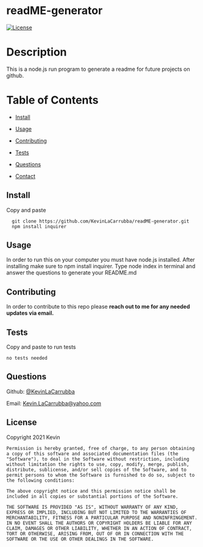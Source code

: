 # readME-generator 
  [![License](https://img.shields.io/badge/License-MIT-green)](https://opensource.org/licenses/MIT)


  # Description
  
  This is a node.js run program to generate a readme for future projects on github.
  
  # Table of Contents
  
  * [Install](#install)
  
  * [Usage](#usage)
  
  * [Contributing](#contributing)
  
  * [Tests](#tests)
  
  * [Questions](#questions)

  * [Contact](#contact)
  
  ## Install
  
  Copy and paste
      
      git clone https://github.com/KevinLaCarrubba/readME-generator.git
      npm install inquirer
  
  
  ## Usage

  In order to run this on your computer you must have node.js installed. After installing make sure to npm install inquirer. Type node index in terminal and answer the questions to generate your README.md

  ## Contributing

  In order to contribute to this repo please **reach out to me for any needed updates via email.**
  
  ## Tests

  Copy and paste to run tests 

  
    no tests needed
  
  
  ## Questions
  Github: [@KevinLaCarrubba](https://github.com/KevinLaCarrubba?tab=repositories)

  Email: Kevin.LaCarrubba@yahoo.com
  
  ## License
   Copyright 2021 Kevin

    Permission is hereby granted, free of charge, to any person obtaining a copy of this software and associated documentation files (the "Software"), to deal in the Software without restriction, including without limitation the rights to use, copy, modify, merge, publish, distribute, sublicense, and/or sell copies of the Software, and to permit persons to whom the Software is furnished to do so, subject to the following conditions:

    The above copyright notice and this permission notice shall be included in all copies or substantial portions of the Software.

    THE SOFTWARE IS PROVIDED "AS IS", WITHOUT WARRANTY OF ANY KIND, EXPRESS OR IMPLIED, INCLUDING BUT NOT LIMITED TO THE WARRANTIES OF MERCHANTABILITY, FITNESS FOR A PARTICULAR PURPOSE AND NONINFRINGEMENT. IN NO EVENT SHALL THE AUTHORS OR COPYRIGHT HOLDERS BE LIABLE FOR ANY CLAIM, DAMAGES OR OTHER LIABILITY, WHETHER IN AN ACTION OF CONTRACT, TORT OR OTHERWISE, ARISING FROM, OUT OF OR IN CONNECTION WITH THE SOFTWARE OR THE USE OR OTHER DEALINGS IN THE SOFTWARE.
  
